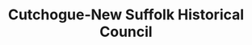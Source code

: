---
layout: repo
title: "Cutchogue-New Suffolk Historical Council"
id: 19545
permalink: repos/19545/
---